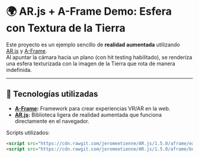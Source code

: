 # 🌍 AR.js + A-Frame Demo: Esfera con Textura de la Tierra

Este proyecto es un ejemplo sencillo de **realidad aumentada** utilizando [AR.js](https://github.com/AR-js-org/AR.js) y [A-Frame](https://aframe.io/).  
Al apuntar la cámara hacia un plano (con hit testing habilitado), se renderiza una esfera texturizada con la imagen de la Tierra que rota de manera indefinida.

---

## 🚀 Tecnologías utilizadas
- **[A-Frame](https://aframe.io/):** Framework para crear experiencias VR/AR en la web.  
- **[AR.js](https://github.com/AR-js-org/AR.js):** Biblioteca ligera de realidad aumentada que funciona directamente en el navegador.  

Scripts utilizados:
```html
<script src="https://cdn.rawgit.com/jeromeetienne/AR.js/1.5.0/aframe/examples/vendor/aframe/build/aframe.min.js"></script>
<script src="https://cdn.rawgit.com/jeromeetienne/AR.js/1.5.0/aframe/build/aframe-ar.js"></script>
